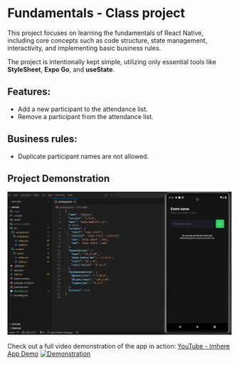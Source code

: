 # Fundamentals - Class project

This project focuses on learning the fundamentals of React Native, including core concepts such as code structure, state management, interactivity, and implementing basic business rules.

The project is intentionally kept simple, utilizing only essential tools like **StyleSheet**, **Expo Go**, and **useState**.

## Features:
  - Add a new participant to the attendance list.
  - Remove a participant from the attendance list.

## Business rules:
  - Duplicate participant names are not allowed.

## Project Demonstration

![imhere](screenshots/1.png)

Check out a full video demonstration of the app in action: [YouTube - Imhere App Demo](https://youtube.com/shorts/AiciqzxPlkY)
[![Demonstration](https://img.youtube.com/vi/AiciqzxPlkY/0.jpg)](https://youtube.com/shorts/AiciqzxPlkY)